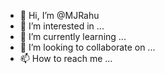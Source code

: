- 👋 Hi, I’m @MJRahu
- 👀 I’m interested in ...
- 🌱 I’m currently learning ...
- 💞️ I’m looking to collaborate on ...
- 📫 How to reach me ...

<!---
MJRahu/MJRahu is a ✨ special ✨ repository because its `README.md` (this file) appears on your GitHub profile.
You can click the Preview link to take a look at your changes.
--->
